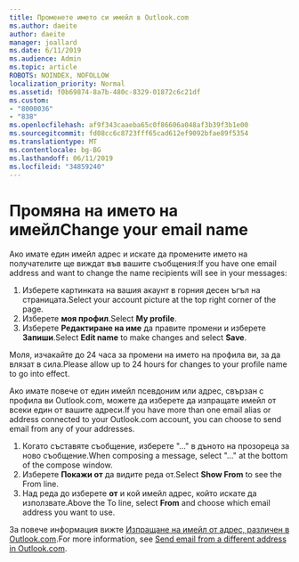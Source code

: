 ```yaml
---
title: Променете името си имейл в Outlook.com
ms.author: daeite
author: daeite
manager: joallard
ms.date: 6/11/2019
ms.audience: Admin
ms.topic: article
ROBOTS: NOINDEX, NOFOLLOW
localization_priority: Normal
ms.assetid: f0b69874-8a7b-480c-8329-01872c6c21df
ms.custom:
- "8000036"
- "838"
ms.openlocfilehash: af9f343caaeba65c0f86606a048af3b39f3b1e00
ms.sourcegitcommit: fd08cc6c8723fff65cad612ef9092bfae89f5354
ms.translationtype: MT
ms.contentlocale: bg-BG
ms.lasthandoff: 06/11/2019
ms.locfileid: "34859240"
---
```

# <a name="change-your-email-name"></a><span data-ttu-id="a11d3-102">Промяна на името на имейл</span><span class="sxs-lookup"><span data-stu-id="a11d3-102">Change your email name</span></span>

<span data-ttu-id="a11d3-103">Ако имате един имейл адрес и искате да промените името на получателите ще виждат във вашите съобщения:</span><span class="sxs-lookup"><span data-stu-id="a11d3-103">If you have one email address and want to change the name recipients will see in your messages:</span></span>
  
1. <span data-ttu-id="a11d3-104">Изберете картинката на вашия акаунт в горния десен ъгъл на страницата.</span><span class="sxs-lookup"><span data-stu-id="a11d3-104">Select your account picture at the top right corner of the page.</span></span>
2. <span data-ttu-id="a11d3-105">Изберете **моя профил**.</span><span class="sxs-lookup"><span data-stu-id="a11d3-105">Select **My profile**.</span></span>
3. <span data-ttu-id="a11d3-106">Изберете **Редактиране на име** да правите промени и изберете **Запиши**.</span><span class="sxs-lookup"><span data-stu-id="a11d3-106">Select **Edit name** to make changes and select **Save**.</span></span>

<span data-ttu-id="a11d3-107">Моля, изчакайте до 24 часа за промени на името на профила ви, за да влязат в сила.</span><span class="sxs-lookup"><span data-stu-id="a11d3-107">Please allow up to 24 hours for changes to your profile name to go into effect.</span></span>
  
<span data-ttu-id="a11d3-108">Ако имате повече от един имейл псевдоним или адрес, свързан с профила ви Outlook.com, можете да изберете да изпращате имейл от всеки един от вашите адреси.</span><span class="sxs-lookup"><span data-stu-id="a11d3-108">If you have more than one email alias or address connected to your Outlook.com account, you can choose to send email from any of your addresses.</span></span>
  
1. <span data-ttu-id="a11d3-109">Когато съставяте съобщение, изберете "..." в дъното на прозореца за ново съобщение.</span><span class="sxs-lookup"><span data-stu-id="a11d3-109">When composing a message, select "..." at the bottom of the compose window.</span></span>
1. <span data-ttu-id="a11d3-110">Изберете **Покажи от** да видите реда от.</span><span class="sxs-lookup"><span data-stu-id="a11d3-110">Select **Show From** to see the From line.</span></span>
1. <span data-ttu-id="a11d3-111">Над реда до изберете **от** и кой имейл адрес, който искате да използвате.</span><span class="sxs-lookup"><span data-stu-id="a11d3-111">Above the To line, select **From** and choose which email address you want to use.</span></span>

<span data-ttu-id="a11d3-112">За повече информация вижте [Изпращане на имейл от адрес, различен в Outlook.com](https://go.microsoft.com/fwlink/p/?linkid=2001701&amp;clcid=0x409).</span><span class="sxs-lookup"><span data-stu-id="a11d3-112">For more information, see [Send email from a different address in Outlook.com](https://go.microsoft.com/fwlink/p/?linkid=2001701&amp;clcid=0x409).</span></span>